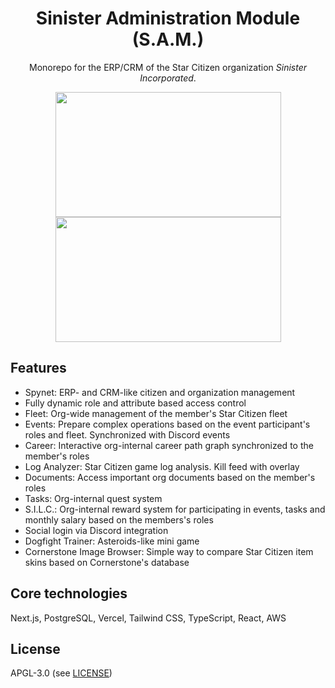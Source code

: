 <h1 align="center">Sinister Administration Module (S.A.M.)</h1>

<p align="center">Monorepo for the ERP/CRM of the Star Citizen organization <i>Sinister Incorporated</i>.</p>

<p align="center">
  <a href="https://github.com/simonknittel/sinister-incorporated/blob/develop/docs/screenshot-dashboard.png" style="display: block;">
    <img src="https://github.com/simonknittel/sinister-incorporated/blob/develop/docs/screenshot-dashboard.png?raw=true" height="200" width="361">
  </a>

  <a href="https://github.com/simonknittel/sinister-incorporated/blob/develop/docs/screenshot-spynet-citizen.png" style="display: block;">
    <img src="https://github.com/simonknittel/sinister-incorporated/blob/develop/docs/screenshot-spynet-citizen.png?raw=true" height="200" width="361">
  </a>
</p>

## Features

- Spynet: ERP- and CRM-like citizen and organization management
- Fully dynamic role and attribute based access control
- Fleet: Org-wide management of the member's Star Citizen fleet
- Events: Prepare complex operations based on the event participant's roles and fleet. Synchronized with Discord events
- Career: Interactive org-internal career path graph synchronized to the member's roles
- Log Analyzer: Star Citizen game log analysis. Kill feed with overlay
- Documents: Access important org documents based on the member's roles
- Tasks: Org-internal quest system
- S.I.L.C.: Org-internal reward system for participating in events, tasks and monthly salary based on the members's roles
- Social login via Discord integration
- Dogfight Trainer: Asteroids-like mini game
- Cornerstone Image Browser: Simple way to compare Star Citizen item skins based on Cornerstone's database

## Core technologies

Next.js, PostgreSQL, Vercel, Tailwind CSS, TypeScript, React, AWS

## License

APGL-3.0 (see [LICENSE](./LICENSE))
